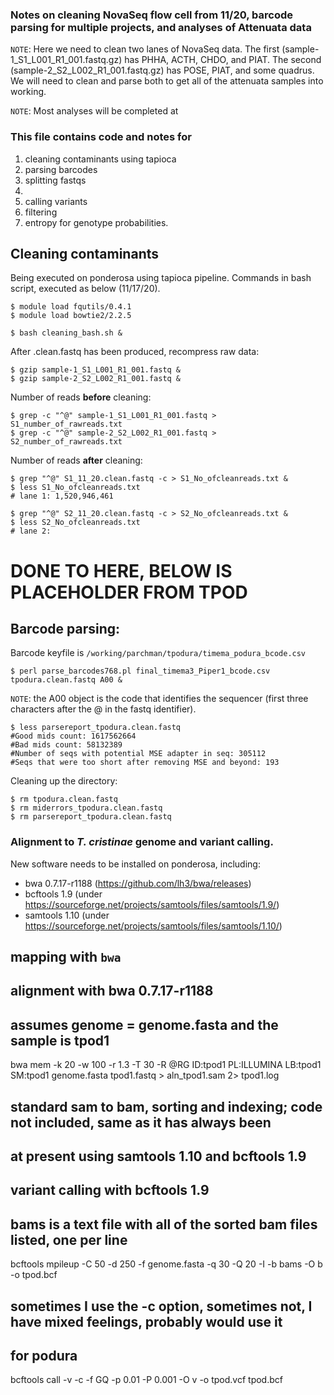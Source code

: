 ### Notes on cleaning NovaSeq flow cell from 11/20, barcode parsing for multiple projects, and analyses of Attenuata data 


`NOTE`: Here we need to clean two lanes of NovaSeq data. The first (sample-1_S1_L001_R1_001.fastq.gz) has PHHA, ACTH, CHDO, and PIAT. The second (sample-2_S2_L002_R1_001.fastq.gz) has POSE, PIAT, and some quadrus. We will need to clean and parse both to get all of the attenuata samples into working. 

`NOTE`: Most analyses will be completed at 

### This file contains code and notes for
1) cleaning contaminants using tapioca
2) parsing barcodes
3) splitting fastqs 
4) 
5) calling variants
6) filtering
7) entropy for genotype probabilities.

## Cleaning contaminants

Being executed on ponderosa using tapioca pipeline. Commands in bash script, executed as below (11/17/20).

    $ module load fqutils/0.4.1
    $ module load bowtie2/2.2.5
    
    $ bash cleaning_bash.sh &


After .clean.fastq has been produced, recompress raw data:

    $ gzip sample-1_S1_L001_R1_001.fastq &
    $ gzip sample-2_S2_L002_R1_001.fastq &


Number of reads **before** cleaning:

    $ grep -c "^@" sample-1_S1_L001_R1_001.fastq > S1_number_of_rawreads.txt
    $ grep -c "^@" sample-2_S2_L002_R1_001.fastq > S2_number_of_rawreads.txt
    
Number of reads **after** cleaning:

    $ grep "^@" S1_11_20.clean.fastq -c > S1_No_ofcleanreads.txt &
    $ less S1_No_ofcleanreads.txt
    # lane 1: 1,520,946,461

    $ grep "^@" S2_11_20.clean.fastq -c > S2_No_ofcleanreads.txt &
    $ less S2_No_ofcleanreads.txt
    # lane 2: 

# DONE TO HERE, BELOW IS PLACEHOLDER FROM TPOD

## Barcode parsing:

Barcode keyfile is `/working/parchman/tpodura/timema_podura_bcode.csv`
  
    $ perl parse_barcodes768.pl final_timema3_Piper1_bcode.csv tpodura.clean.fastq A00 &

`NOTE`: the A00 object is the code that identifies the sequencer (first three characters after the @ in the fastq identifier).

    $ less parsereport_tpodura.clean.fastq
    #Good mids count: 1617562664
    #Bad mids count: 58132389
    #Number of seqs with potential MSE adapter in seq: 305112
    #Seqs that were too short after removing MSE and beyond: 193
          
Cleaning up the directory:

    $ rm tpodura.clean.fastq
    $ rm miderrors_tpodura.clean.fastq
    $ rm parsereport_tpodura.clean.fastq

### Alignment to *T. cristinae* genome and variant calling.
New software needs to be installed on ponderosa, including:
- bwa 0.7.17-r1188 (https://github.com/lh3/bwa/releases)
- bcftools 1.9 (under https://sourceforge.net/projects/samtools/files/samtools/1.9/)
- samtools 1.10 (under https://sourceforge.net/projects/samtools/files/samtools/1.10/)
## mapping with `bwa`


## alignment with bwa 0.7.17-r1188
## assumes genome = genome.fasta and the sample is tpod1

bwa mem -k 20 -w 100 -r 1.3 -T 30 -R @RG        ID:tpod1        PL:ILLUMINA     LB:tpod1        SM:tpod1 genome.fasta tpod1.fastq > aln_tpod1.sam 2> tpod1.log

## standard sam to bam, sorting and indexing; code not included, same as it has always been
## at present using samtools 1.10 and bcftools 1.9

## variant calling with bcftools 1.9
## bams is a text file with all of the sorted bam files listed, one per line
bcftools mpileup -C 50 -d 250 -f genome.fasta -q 30 -Q 20 -I -b bams -O b -o tpod.bcf

## sometimes I use the -c option, sometimes not, I have mixed feelings, probably would use it
## for podura
bcftools call -v -c -f GQ -p 0.01 -P 0.001 -O v -o tpod.vcf tpod.bcf
